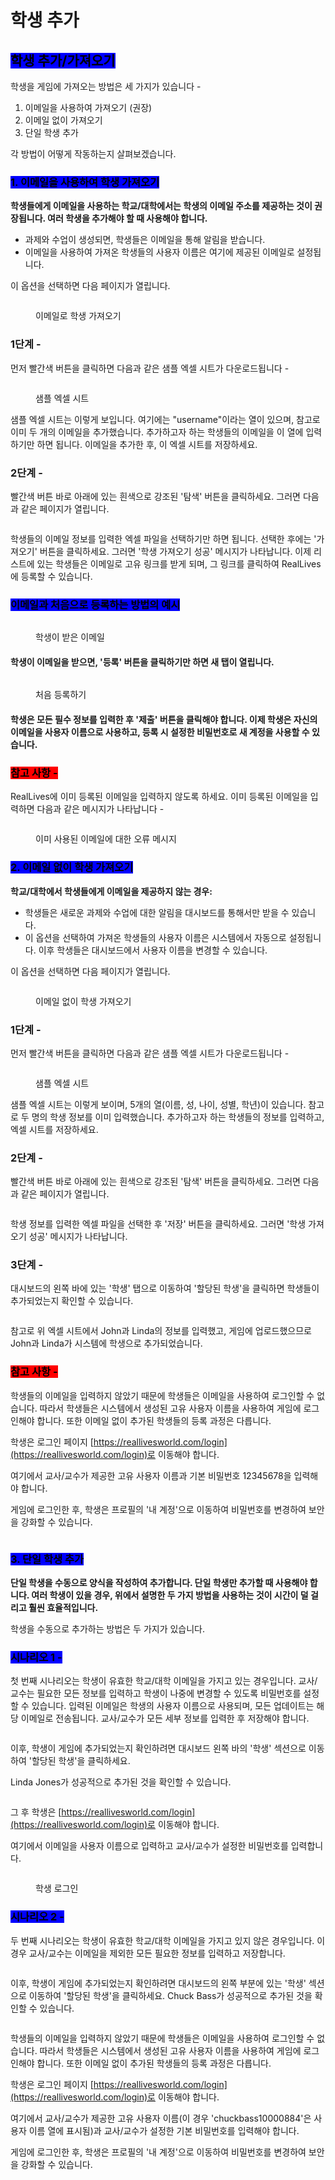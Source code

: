 # 학생 추가

## <mark style="background-color:blue;">학생 추가/가져오기</mark>

학생을 게임에 가져오는 방법은 세 가지가 있습니다 -

1. 이메일을 사용하여 가져오기 (권장)
2. 이메일 없이 가져오기
3. 단일 학생 추가

각 방법이 어떻게 작동하는지 살펴보겠습니다.

### <mark style="background-color:blue;">1. 이메일을 사용하여 학생 가져오기</mark>

**학생들에게 이메일을 사용하는 학교/대학에서는 학생의 이메일 주소를 제공하는 것이 권장됩니다. 여러 학생을 추가해야 할 때 사용해야 합니다.**

* 과제와 수업이 생성되면, 학생들은 이메일을 통해 알림을 받습니다.
* 이메일을 사용하여 가져온 학생들의 사용자 이름은 여기에 제공된 이메일로 설정됩니다.

이 옵션을 선택하면 다음 페이지가 열립니다.

<figure><img src="../../.gitbook/assets/Screenshot 2024-02-29 105859.png" alt=""><figcaption><p>이메일로 학생 가져오기</p></figcaption></figure>

### 1단계 -

먼저 빨간색 버튼을 클릭하면 다음과 같은 샘플 엑셀 시트가 다운로드됩니다 -

<figure><img src="../../.gitbook/assets/Screenshot 2024-02-29 105947.png" alt=""><figcaption><p>샘플 엑셀 시트</p></figcaption></figure>

샘플 엑셀 시트는 이렇게 보입니다. 여기에는 "username"이라는 열이 있으며, 참고로 이미 두 개의 이메일을 추가했습니다. 추가하고자 하는 학생들의 이메일을 이 열에 입력하기만 하면 됩니다. 이메일을 추가한 후, 이 엑셀 시트를 저장하세요.

### 2단계 -

빨간색 버튼 바로 아래에 있는 흰색으로 강조된 '탐색' 버튼을 클릭하세요. 그러면 다음과 같은 페이지가 열립니다.

<figure><img src="../../.gitbook/assets/Screenshot 2024-02-29 110657.png" alt=""><figcaption></figcaption></figure>

학생들의 이메일 정보를 입력한 엑셀 파일을 선택하기만 하면 됩니다. 선택한 후에는 '가져오기' 버튼을 클릭하세요. 그러면 '학생 가져오기 성공' 메시지가 나타납니다. 이제 리스트에 있는 학생들은 이메일로 고유 링크를 받게 되며, 그 링크를 클릭하여 RealLives에 등록할 수 있습니다.

### <mark style="background-color:blue;">이메일과 처음으로 등록하는 방법의 예시</mark>

<figure><img src="../../.gitbook/assets/Screenshot 2024-02-29 112655.png" alt=""><figcaption><p>학생이 받은 이메일</p></figcaption></figure>

#### 학생이 이메일을 받으면, '등록' 버튼을 클릭하기만 하면 새 탭이 열립니다.

<figure><img src="../../.gitbook/assets/99.png" alt=""><figcaption><p>처음 등록하기</p></figcaption></figure>

#### 학생은 모든 필수 정보를 입력한 후 '제출' 버튼을 클릭해야 합니다. 이제 학생은 자신의 이메일을 사용자 이름으로 사용하고, 등록 시 설정한 비밀번호로 새 계정을 사용할 수 있습니다.

### <mark style="background-color:red;">참고 사항 -</mark>

RealLives에 이미 등록된 이메일을 입력하지 않도록 하세요. 이미 등록된 이메일을 입력하면 다음과 같은 메시지가 나타납니다 -

<figure><img src="../../.gitbook/assets/Screenshot 2024-02-29 112343.png" alt=""><figcaption><p>이미 사용된 이메일에 대한 오류 메시지</p></figcaption></figure>

### <mark style="background-color:blue;">2. 이메일 없이 학생 가져오기</mark>

**학교/대학에서 학생들에게 이메일을 제공하지 않는 경우:**

* 학생들은 새로운 과제와 수업에 대한 알림을 대시보드를 통해서만 받을 수 있습니다.
* 이 옵션을 선택하여 가져온 학생들의 사용자 이름은 시스템에서 자동으로 설정됩니다. 이후 학생들은 대시보드에서 사용자 이름을 변경할 수 있습니다.

이 옵션을 선택하면 다음 페이지가 열립니다.

<figure><img src="../../.gitbook/assets/Screenshot 2024-02-29 114334.png" alt=""><figcaption><p>이메일 없이 학생 가져오기</p></figcaption></figure>

### 1단계 -

먼저 빨간색 버튼을 클릭하면 다음과 같은 샘플 엑셀 시트가 다운로드됩니다 -

<figure><img src="../../.gitbook/assets/Screenshot 2024-02-29 114824.png" alt=""><figcaption><p>샘플 엑셀 시트</p></figcaption></figure>

샘플 엑셀 시트는 이렇게 보이며, 5개의 열(이름, 성, 나이, 성별, 학년)이 있습니다. 참고로 두 명의 학생 정보를 이미 입력했습니다. 추가하고자 하는 학생들의 정보를 입력하고, 엑셀 시트를 저장하세요.

### 2단계 -

빨간색 버튼 바로 아래에 있는 흰색으로 강조된 '탐색' 버튼을 클릭하세요. 그러면 다음과 같은 페이지가 열립니다.

<figure><img src="../../.gitbook/assets/Screenshot 2024-02-29 115300.png" alt=""><figcaption></figcaption></figure>

학생 정보를 입력한 엑셀 파일을 선택한 후 '저장' 버튼을 클릭하세요. 그러면 '학생 가져오기 성공' 메시지가 나타납니다.

### 3단계 -

대시보드의 왼쪽 바에 있는 '학생' 탭으로 이동하여 '할당된 학생'을 클릭하면 학생들이 추가되었는지 확인할 수 있습니다.

<figure><img src="../../.gitbook/assets/Screenshot 2024-02-29 120102 (1).png" alt=""><figcaption></figcaption></figure>

참고로 위 엑셀 시트에서 John과 Linda의 정보를 입력했고, 게임에 업로드했으므로 John과 Linda가 시스템에 학생으로 추가되었습니다.

### <mark style="background-color:red;">참고 사항 -</mark>

학생들의 이메일을 입력하지 않았기 때문에 학생들은 이메일을 사용하여 로그인할 수 없습니다. 따라서 학생들은 시스템에서 생성된 고유 사용자 이름을 사용하여 게임에 로그인해야 합니다. 또한 이메일 없이 추가된 학생들의 등록 과정은 다릅니다.

학생은 로그인 페이지 [https://reallivesworld.com/login](https://reallivesworld.com/login)로 이동해야 합니다.

여기에서 교사/교수가 제공한 고유 사용자 이름과 기본 비밀번호 12345678을 입력해야 합니다.

게임에 로그인한 후, 학생은 프로필의 '내 계정'으로 이동하여 비밀번호를 변경하여 보안을 강화할 수 있습니다.

<figure><img src="../../.gitbook/assets/Screenshot 2024-02-29 123745 (1).png" alt=""><figcaption></figcaption></figure>

### <mark style="background-color:blue;">3. 단일 학생 추가</mark>

**단일 학생을 수동으로 양식을 작성하여 추가합니다. 단일 학생만 추가할 때 사용해야 합니다. 여러 학생이 있을 경우, 위에서 설명한 두 가지 방법을 사용하는 것이 시간이 덜 걸리고 훨씬 효율적입니다.**

학생을 수동으로 추가하는 방법은 두 가지가 있습니다.

### <mark style="background-color:blue;">시나리오 1 -</mark>

첫 번째 시나리오는 학생이 유효한 학교/대학 이메일을 가지고 있는 경우입니다. 교사/교수는 필요한 모든 정보를 입력하고 학생이 나중에 변경할 수 있도록 비밀번호를 설정할 수 있습니다. 입력된 이메일은 학생의 사용자 이름으로 사용되며, 모든 업데이트는 해당 이메일로 전송됩니다. 교사/교수가 모든 세부 정보를 입력한 후 저장해야 합니다.

<figure><img src="../../.gitbook/assets/Screenshot 2024-02-29 124602.png" alt=""><figcaption></figcaption></figure>

이후, 학생이 게임에 추가되었는지 확인하려면 대시보드 왼쪽 바의 '학생' 섹션으로 이동하여 '할당된 학생'을 클릭하세요.

Linda Jones가 성공적으로 추가된 것을 확인할 수 있습니다.

<figure><img src="../../.gitbook/assets/Screenshot 2024-02-29 130858.png" alt=""><figcaption></figcaption></figure>

그 후 학생은 [https://reallivesworld.com/login](https://reallivesworld.com/login)로 이동해야 합니다.

여기에서 이메일을 사용자 이름으로 입력하고 교사/교수가 설정한 비밀번호를 입력합니다.

<figure><img src="../../.gitbook/assets/Screenshot 2024-02-29 125926.png" alt=""><figcaption><p>학생 로그인</p></figcaption></figure>

### <mark style="background-color:blue;">시나리오 2 -</mark>

두 번째 시나리오는 학생이 유효한 학교/대학 이메일을 가지고 있지 않은 경우입니다. 이 경우 교사/교수는 이메일을 제외한 모든 필요한 정보를 입력하고 저장합니다.

<figure><img src="../../.gitbook/assets/Screenshot 2024-02-29 130500.png" alt=""><figcaption></figcaption></figure>

이후, 학생이 게임에 추가되었는지 확인하려면 대시보드의 왼쪽 부분에 있는 '학생' 섹션으로 이동하여 '할당된 학생'을 클릭하세요. Chuck Bass가 성공적으로 추가된 것을 확인할 수 있습니다.

<figure><img src="../../.gitbook/assets/Screenshot 2024-02-29 130512.png" alt=""><figcaption></figcaption></figure>

학생들의 이메일을 입력하지 않았기 때문에 학생들은 이메일을 사용하여 로그인할 수 없습니다. 따라서 학생들은 시스템에서 생성된 고유 사용자 이름을 사용하여 게임에 로그인해야 합니다. 또한 이메일 없이 추가된 학생들의 등록 과정은 다릅니다.

학생은 로그인 페이지 [https://reallivesworld.com/login](https://reallivesworld.com/login)로 이동해야 합니다.

여기에서 교사/교수가 제공한 고유 사용자 이름(이 경우 'chuckbass10000884'은 사용자 이름 열에 표시됨)과 교사/교수가 설정한 기본 비밀번호를 입력해야 합니다.

게임에 로그인한 후, 학생은 프로필의 '내 계정'으로 이동하여 비밀번호를 변경하여 보안을 강화할 수 있습니다.

<figure><img src="../../.gitbook/assets/image (10).png" alt=""><figcaption></figcaption></figure>
